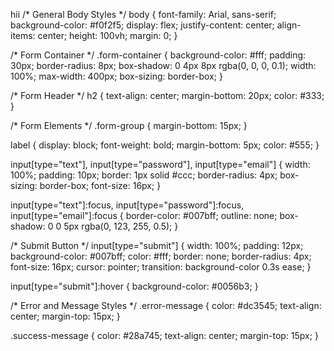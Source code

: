 hii
/* General Body Styles */
body {
    font-family: Arial, sans-serif;
    background-color: #f0f2f5;
    display: flex;
    justify-content: center;
    align-items: center;
    height: 100vh;
    margin: 0;
}

/* Form Container */
.form-container {
    background-color: #fff;
    padding: 30px;
    border-radius: 8px;
    box-shadow: 0 4px 8px rgba(0, 0, 0, 0.1);
    width: 100%;
    max-width: 400px;
    box-sizing: border-box;
}

/* Form Header */
h2 {
    text-align: center;
    margin-bottom: 20px;
    color: #333;
}

/* Form Elements */
.form-group {
    margin-bottom: 15px;
}

label {
    display: block;
    font-weight: bold;
    margin-bottom: 5px;
    color: #555;
}

input[type="text"],
input[type="password"],
input[type="email"] {
    width: 100%;
    padding: 10px;
    border: 1px solid #ccc;
    border-radius: 4px;
    box-sizing: border-box;
    font-size: 16px;
}

input[type="text"]:focus,
input[type="password"]:focus,
input[type="email"]:focus {
    border-color: #007bff;
    outline: none;
    box-shadow: 0 0 5px rgba(0, 123, 255, 0.5);
}

/* Submit Button */
input[type="submit"] {
    width: 100%;
    padding: 12px;
    background-color: #007bff;
    color: #fff;
    border: none;
    border-radius: 4px;
    font-size: 16px;
    cursor: pointer;
    transition: background-color 0.3s ease;
}

input[type="submit"]:hover {
    background-color: #0056b3;
}

/* Error and Message Styles */
.error-message {
    color: #dc3545;
    text-align: center;
    margin-top: 15px;
}

.success-message {
    color: #28a745;
    text-align: center;
    margin-top: 15px;
}
